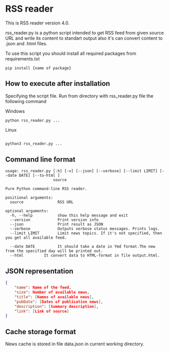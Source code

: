 RSS reader
=========

This is RSS reader version 4.0.

rss_reader.py is a python script intended to get RSS feed from given source URL
and write its content to standart output also it's can convert content to .json and .html files.


To use this script you should install all required packages from requirements.txt
```shell
pip install {name of package}
```



How to execute after installation
------

Specifying the script file. Run from directory with rss_reader.py file the following command


Windows
```shell
python rss_reader.py ...
```

Linux
```bash

python3 rss_reader.py ...
```

Command line format
-------

	usage: rss_reader.py [-h] [-v] [--json] [--verbose] [--limit LIMIT] [--date DATE] [--to-html ]
						 source

	Pure Python command-line RSS reader.

	positional arguments:
	  source               RSS URL

	optional arguments:
	  -h, --help           show this help message and exit
	  --version            Print version info
	  --json               Print result as JSON
	  --verbose            Outputs verbose status messages. Prints logs.
	  --limit LIMIT        Limit news topics. If it's not specified, then you get all available feed.

	  --date DATE          It should take a date in Ymd format.The new from the specified day will be printed out.
	  --html         It convert data to HTML-format in file output.html.

JSON representation
-------

```json
{
    "name": Name of the feed,
    "size": Number of available news,
    "title": [Names of available news],
    "pubDate": [Dates of publication news],
    "description": [Summary description],
    "link": [Link of source]
}
```

Cache storage format
------

News cache is stored in file data.json in current working directory.
